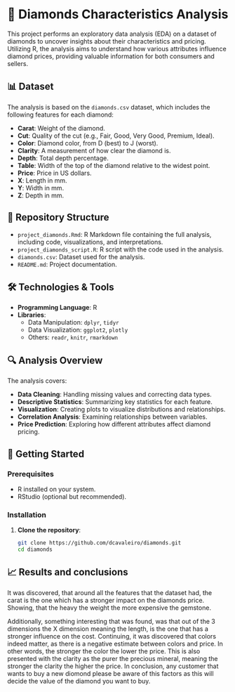# 💎 Diamonds Characteristics Analysis

This project performs an exploratory data analysis (EDA) on a dataset of diamonds to uncover insights about their characteristics and pricing. Utilizing R, the analysis aims to understand how various attributes influence diamond prices, providing valuable information for both consumers and sellers.

## 📊 Dataset

The analysis is based on the `diamonds.csv` dataset, which includes the following features for each diamond:

- **Carat**: Weight of the diamond.
- **Cut**: Quality of the cut (e.g., Fair, Good, Very Good, Premium, Ideal).
- **Color**: Diamond color, from D (best) to J (worst).
- **Clarity**: A measurement of how clear the diamond is.
- **Depth**: Total depth percentage.
- **Table**: Width of the top of the diamond relative to the widest point.
- **Price**: Price in US dollars.
- **X**: Length in mm.
- **Y**: Width in mm.
- **Z**: Depth in mm.

## 📁 Repository Structure

- `project_diamonds.Rmd`: R Markdown file containing the full analysis, including code, visualizations, and interpretations.
- `project_diamonds_script.R`: R script with the code used in the analysis.
- `diamonds.csv`: Dataset used for the analysis.
- `README.md`: Project documentation.

## 🛠️ Technologies & Tools

- **Programming Language**: R
- **Libraries**:
  - Data Manipulation: `dplyr`, `tidyr`
  - Data Visualization: `ggplot2`, `plotly`
  - Others: `readr`, `knitr`, `rmarkdown`

## 🔍 Analysis Overview

The analysis covers:

- **Data Cleaning**: Handling missing values and correcting data types.
- **Descriptive Statistics**: Summarizing key statistics for each feature.
- **Visualization**: Creating plots to visualize distributions and relationships.
- **Correlation Analysis**: Examining relationships between variables.
- **Price Prediction**: Exploring how different attributes affect diamond pricing.

## 🚀 Getting Started

### Prerequisites

- R installed on your system.
- RStudio (optional but recommended).

### Installation

1. **Clone the repository**:
   ```bash
   git clone https://github.com/dcavaleiro/diamonds.git
   cd diamonds

## 📈 Results and conclusions
It was discovered, that around all the features that the dataset had, the carat is the one which has a stronger impact on the diamonds price. Showing, that the heavy the weight the more expensive the gemstone.

Additionally, something interesting that was found, was that out of the 3 dimensions the X dimension meaning the length, is the one that has a stronger influence on the cost. Continuing, it was discovered that colors indeed matter, as there is a negative estimate between colors and price. In other words, the stronger the color the lower the price. This is also presented with the clarity as the purer the precious mineral, meaning the stronger the clarity the higher the price. In conclusion, any customer that wants to buy a new diomond please be aware of this factors as this will decide the value of the diamond you want to buy.
